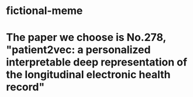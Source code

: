 # fictional-meme
# The paper we choose is No.278, "patient2vec: a personalized interpretable deep representation of the longitudinal electronic health record"
